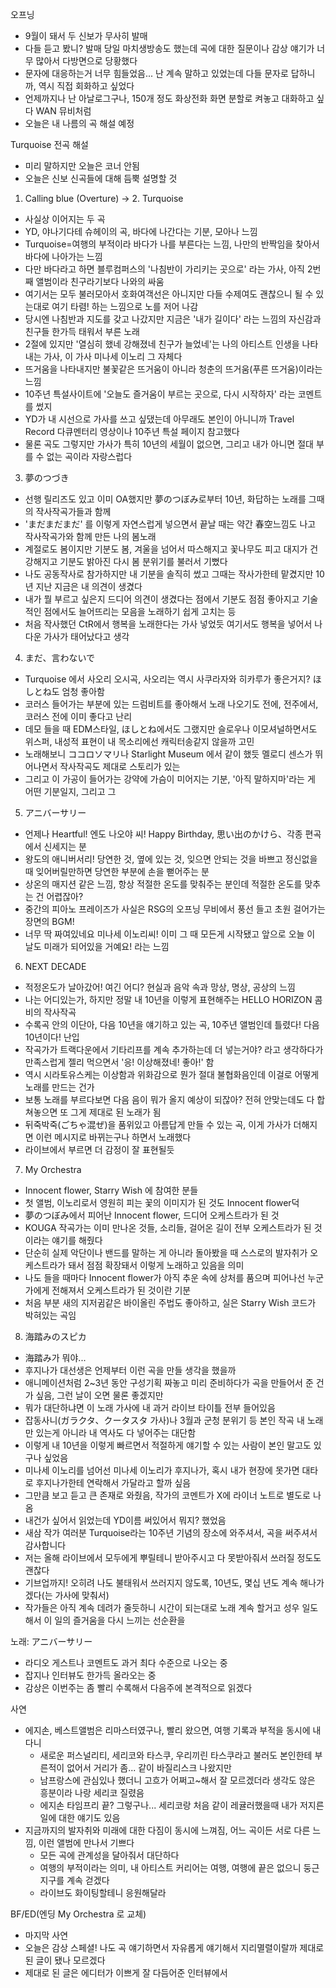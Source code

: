 오프닝
- 9월이 돼서 두 신보가 무사히 발매
- 다들 듣고 봤니? 발매 당일 마치생방송도 했는데 곡에 대한 질문이나 감상 얘기가 너무 많아서 다방면으로 당황했다
- 문자에 대응하는거 너무 힘들었음... 난 계속 말하고 있었는데 다들 문자로 답하니까, 역시 직접 회화하고 싶었다
- 언제까지나 난 아날로그구나, 150개 정도 화상전화 화면 분할로 켜놓고 대화하고 싶다 WAN 뮤비처럼
- 오늘은 내 나름의 곡 해설 예정

Turquoise 전곡 해설
- 미리 말하지만 오늘은 코너 안됨
- 오늘은 신보 신곡들에 대해 듬뿍 설명할 것

1. Calling blue (Overture) -> 2. Turquoise
- 사실상 이어지는 두 곡
- YD, 야나기다테 슈헤이의 곡, 바다에 나간다는 기분, 모아나 느낌
- Turquoise=여행의 부적이라 바다가 나를 부른다는 느낌, 나만의 반짝임을 찾아서 바다에 나아가는 느낌
- 다만 바다라고 하면 블루컴퍼스의 '나침반이 가리키는 곳으로' 라는 가사, 아직 2번째 앨범이라 친구라기보다 나와의 싸움
- 여기서는 모두 불러모아서 호화여객선은 아니지만 다들 수제여도 괜찮으니 될 수 있는대로 여기 타렴! 하는 느낌으로 노를 저어 나감
- 당시엔 나침반과 지도를 갖고 나갔지만 지금은 '내가 길이다' 라는 느낌의 자신감과 친구들 한가득 태워서 부른 노래
- 2절에 있지만 '열심히 했네 강해졌네 친구가 늘었네'는 나의 아티스트 인생을 나타내는 가사, 이 가사 미나세 이노리 그 자체다
- 뜨거움을 나타내지만 불꽃같은 뜨거움이 아니라 청춘의 뜨거움(푸른 뜨거움)이라는 느낌
- 10주년 특설사이트에 '오늘도 즐거움이 부르는 곳으로, 다시 시작하자' 라는 코멘트를 썼지
- YD가 내 시선으로 가사를 쓰고 싶댔는데 아무래도 본인이 아니니까 Travel Record 다큐멘터리 영상이나 10주년 특설 페이지 참고했다
- 물론 곡도 그렇지만 가사가 특히 10년의 세월이 없으면, 그리고 내가 아니면 절대 부를 수 없는 곡이라 자랑스럽다

3. 夢のつづき
- 선행 릴리즈도 있고 이미 OA했지만 夢のつぼみ로부터 10년, 화답하는 노래를 그때의 작사작곡가들과 함께
- 'まだまだまだ' 를 이렇게 자연스럽게 넣으면서 끝날 때는 약간 春空느낌도 나고 작사작곡가와 함께 만든 나의 봄노래
- 계절로도 봄이지만 기분도 봄, 겨울을 넘어서 따스해지고 꽃나무도 피고 대지가 건강해지고 기분도 밝아진 다시 봄 분위기를 불러서 기뻤다
- 나도 공동작사로 참가하지만 내 기분을 솔직히 썼고 그때는 작사가한테 맡겼지만 10년 지난 지금은 내 의견이 생겼다
- 내가 뭘 부르고 싶은지 드디어 의견이 생겼다는 점에서 기분도 점점 좋아지고 기술적인 점에서도 늘어뜨리는 모음을 노래하기 쉽게 고치는 등
- 처음 작사했던 CtR에서 행복을 노래한다는 가사 넣었듯 여기서도 행복을 넣어서 나다운 가사가 태어났다고 생각

4. まだ、言わないで
- Turquoise 에서 사오리 오시곡, 사오리는 역시 사쿠라자와 히카루가 좋은거지? ほしとね도 엄청 좋아함
- 코러스 들어가는 부분에 있는 드럼비트를 좋아해서 노래 나오기도 전에, 전주에서, 코러스 전에 이미 좋다고 난리
- 데모 들을 때 EDM스타일, ほしとね에서도 그랬지만 슬로우나 이모셔널하면서도 위스퍼, 내성적 표현이 내 목소리에선 캐릭터송같지 않을까 고민
- 노래해보니 ココロソマリ나 Starlight Museum 에서 같이 했듯 멜로디 센스가 뛰어나면서 작사작곡도 제대로 스토리가 있는 
- 그리고 이 가공이 들어가는 강약에 가슴이 미어지는 기분, '아직 말하지마'라는 게 어떤 기분일지, 그리고 그

5. アニバーサリー
- 언제나 Heartful! 엔도 나오야 씨! Happy Birthday, 思い出のかけら、각종 편곡에서 신세지는 분
- 왕도의 애니버서리! 당연한 것, 옆에 있는 것, 잊으면 안되는 것을 바쁘고 정신없을 때 잊어버릴만하면 당연한 부분에 손을 뻗어주는 분
- 상온의 매지션 같은 느낌, 항상 적절한 온도를 맞춰주는 분인데 적절한 온도를 맞추는 건 어렵잖아? 
- 중간의 피아노 프레이즈가 사실은 RSG의 오프닝 무비에서 풍선 들고 초원 걸어가는 장면의 BGM!
- 너무 딱 짜여있네요 미나세 이노리씨! 이미 그 때 모든게 시작됐고 앞으로 오늘 이 날도 미래가 되어있을 거예요! 라는 느낌

6. NEXT DECADE
- 적정온도가 날아갔어! 여긴 어디? 현실과 음악 속과 망상, 명상, 공상의 느낌
- 나는 어디있는가, 하지만 정말 내 10년을 이렇게 표현해주는 HELLO HORIZON 콤비의 작사작곡
- 수록곡 안의 이단아, 다음 10년을 얘기하고 있는 곡, 10주년 앨범인데 틀렸다! 다음 10년이다! 난입
- 작곡가가 트랙다운에서 기타리프를 계속 추가하는데 더 넣는거야? 라고 생각하다가 만족스럽게 젤리 먹으면서 '응! 이상해졌네! 좋아!' 함
- 역시 시라토유스케는 이상함과 위화감으로 뭔가 절대 불협화음인데 이걸로 어떻게 노래를 만드는 건가 
- 보통 노래를 부르다보면 다음 음이 뭐가 올지 예상이 되잖아? 전혀 안맞는데도 다 합쳐놓으면 또 그게 제대로 된 노래가 됨
- 뒤죽박죽(ごちゃ混ぜ)을 품위있고 아름답게 만들 수 있는 곡, 이게 가사가 더해지면 이런 메시지로 바뀌는구나 하면서 노래했다
- 라이브에서 부르면 더 감정이 잘 표현될듯

7. My Orchestra
- Innocent flower, Starry Wish 에 참여한 분들
- 첫 앨범, 이노리로서 영원히 피는 꽃의 이미지가 된 것도 Innocent flower덕
- 夢のつぼみ에서 피어난 Innocent flower, 드디어 오케스트라가 된 것
- KOUGA 작곡가는 이미 만나온 것들, 소리들, 걸어온 길이 전부 오케스트라가 된 것이라는 얘기를 해줬다
- 단순히 실제 악단이나 밴드를 말하는 게 아니라 돌아봤을 때 스스로의 발자취가 오케스트라가 돼서 점점 확장돼서 이렇게 노래하고 있음을 의미
- 나도 들을 때마다 Innocent flower가 아직 추운 속에 상처를 품으며 피어나선 누군가에게 전해져서 오케스트라가 된 것이란 기분
- 처음 부분 새의 지저귐같은 바이올린 주법도 좋아하고, 실은 Starry Wish 코드가 박혀있는 곡임

8. 海踏みのスピカ
- 海踏み가 뭐야...
- 후지나가 대선생은 언제부터 이런 곡을 만들 생각을 했을까
- 애니메이션처럼 2~3년 동안 구성기획 짜놓고 미리 준비하다가 곡을 만들어서 준 건가 싶음, 그런 날이 오면 물론 좋겠지만
- 뭐가 대단하냐면 이 노래 가사에 내 과거 라이브 타이틀 전부 들어있음
- 잡동사니(ガラクタ、クータスタ 가사)나 3월과 군청 분위기 등 본인 작곡 내 노래만 있는게 아니라 내 역사도 다 넣어주는 대단함
- 이렇게 내 10년을 이렇게 빠르면서 적절하게 얘기할 수 있는 사람이 본인 말고도 있구나 싶었음
- 미나세 이노리를 넘어선 미나세 이노리가 후지나가, 혹시 내가 현장에 못가면 대타로 후지나가한테 연락해서 가달라고 할까 싶음
- 그만큼 보고 듣고 큰 존재로 와줬음, 작가의 코멘트가 X에 라이너 노트로 별도로 나옴
- 내건가 싶어서 읽었는데 YD이름 써있어서 뭐지? 했었음
- 새삼 작가 여러분 Turquoise라는 10주년 기념의 장소에 와주셔서, 곡을 써주셔서 감사합니다
- 저는 올해 라이브에서 모두에게 뿌릴테니 받아주시고 다 못받아줘서 쓰러질 정도도 괜찮다
- 기브업까지! 오히려 나도 불태워서 쓰러지지 않도록, 10년도, 몇십 년도 계속 해나가겠다(는 가사에 맞춰서)
- 작가들은 아직 계속 데려가 줄듯하니 시간이 되는대로 노래 계속 할거고 성우 일도 해서 이 일의 즐거움을 다시 느끼는 선순환을

노래: アニバーサリー

- 라디오 게스트나 코멘트도 과거 최다 수준으로 나오는 중
- 잡지나 인터뷰도 한가득 올라오는 중
- 감상은 이번주는 좀 빨리 수록해서 다음주에 본격적으로 읽겠다

사연
- 에지손, 베스트앨범은 리마스터였구나, 빨리 왔으면, 여행 기록과 부적을 동시에 내다니
  - 새로운 퍼스널리티, 세리코와 타스쿠, 우리끼린 타스쿠라고 불러도 본인한테 부른적이 없어서 거리가 좀... 같이 바질리스크 나왔지만
  - 남프랑스에 관심있나 했더니 고흐가 어쩌고~해서 잘 모르겠더라 생각도 않은 흥분이라 나랑 세리코 질렸음
  - 에지손 타임프리 끝? 그렇구나... 세리코랑 처음 같이 레귤러했을때 내가 저지른 일에 대한 얘기도 있음
- 지금까지의 발자취와 미래에 대한 다짐이 동시에 느껴짐, 어느 곡이든 서로 다른 느낌, 이런 앨범에 만나서 기쁘다
  - 모든 곡에 관계성을 달아줘서 대단하다
  - 여행의 부적이라는 의미, 내 아티스트 커리어는 여행, 여행에 끝은 없으니 둥근 지구를 계속 걷겠다
  - 라이브도 화이팅할테니 응원해달라

BF/ED(엔딩 My Orchestra 로 교체)
- 마지막 사연
- 오늘은 감상 스페셜! 나도 곡 얘기하면서 자유롭게 얘기해서 지리멸렬이랄까 제대로 된 글이 됐나 모르겠다
- 제대로 된 글은 에디터가 이쁘게 잘 다듬어준 인터뷰에서 